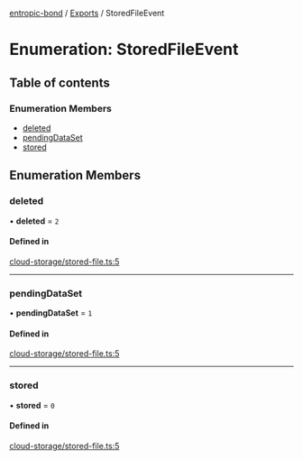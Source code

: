 [entropic-bond](../README.md) / [Exports](../modules.md) / StoredFileEvent

# Enumeration: StoredFileEvent

## Table of contents

### Enumeration Members

- [deleted](StoredFileEvent.md#deleted)
- [pendingDataSet](StoredFileEvent.md#pendingdataset)
- [stored](StoredFileEvent.md#stored)

## Enumeration Members

### deleted

• **deleted** = ``2``

#### Defined in

[cloud-storage/stored-file.ts:5](https://github.com/entropic-bond/entropic-bond/blob/2a330da/src/cloud-storage/stored-file.ts#L5)

___

### pendingDataSet

• **pendingDataSet** = ``1``

#### Defined in

[cloud-storage/stored-file.ts:5](https://github.com/entropic-bond/entropic-bond/blob/2a330da/src/cloud-storage/stored-file.ts#L5)

___

### stored

• **stored** = ``0``

#### Defined in

[cloud-storage/stored-file.ts:5](https://github.com/entropic-bond/entropic-bond/blob/2a330da/src/cloud-storage/stored-file.ts#L5)
